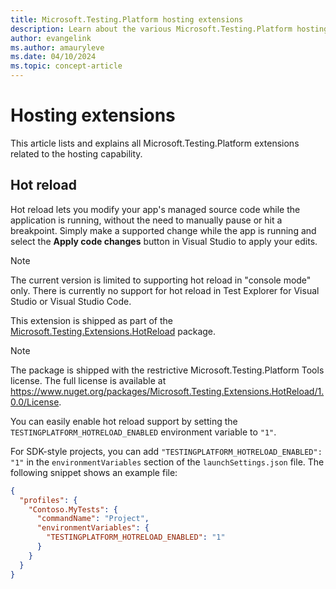 ```yaml
---
title: Microsoft.Testing.Platform hosting extensions
description: Learn about the various Microsoft.Testing.Platform hosting extensions and how to use them.
author: evangelink
ms.author: amauryleve
ms.date: 04/10/2024
ms.topic: concept-article
---
```


# Hosting extensions

This article lists and explains all Microsoft.Testing.Platform extensions related to the hosting capability.

## Hot reload

Hot reload lets you modify your app's managed source code while the application is running, without the need to manually pause or hit a breakpoint. Simply make a supported change while the app is running and select the **Apply code changes** button in Visual Studio to apply your edits.

> [!NOTE]
> The current version is limited to supporting hot reload in "console mode" only. There is currently no support for hot reload in Test Explorer for Visual Studio or Visual Studio Code.

This extension is shipped as part of the [Microsoft.Testing.Extensions.HotReload](https://nuget.org/packages/Microsoft.Testing.Extensions.HotReload) package.

> [!NOTE]
> The package is shipped with the restrictive Microsoft.Testing.Platform Tools license.
> The full license is available at <https://www.nuget.org/packages/Microsoft.Testing.Extensions.HotReload/1.0.0/License>.

You can easily enable hot reload support by setting the `TESTINGPLATFORM_HOTRELOAD_ENABLED` environment variable to `"1"`.

For SDK-style projects, you can add `"TESTINGPLATFORM_HOTRELOAD_ENABLED": "1"` in the `environmentVariables` section of the `launchSettings.json` file. The following snippet shows an example file:

```json
{
  "profiles": {
    "Contoso.MyTests": {
      "commandName": "Project",
      "environmentVariables": {
        "TESTINGPLATFORM_HOTRELOAD_ENABLED": "1"
      }
    }
  }
}
```
